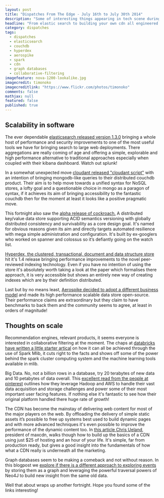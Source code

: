 ```yaml
---
layout: post
title: "Dispatches From The Edge - July 16th to July 30th 2014"
description: "Some of interesting things appearing in tech scene during the fortnight ending July 30th 2014"
headline: "From elastic search to building your own cdn all engineered for growth."
category: dispatches
tags: 
  - dispatches
  - elasticsearch
  - couchdb
  - hyperdex
  - aerospike
  - spark
  - cdn
  - graph databases
  - collaborative-filtering
imagefeature: nova-1200-lookalike.jpg
imagecredit: timonoko
imagecreditlink: "https://www.flickr.com/photos/timonoko"
comments: false
mathjax: null
featured: false
published: true
---
```


## Scalability in software ##

The ever dependable [elasticsearch released version 1.3.0](http://www.elasticsearch.org/blog/elasticsearch-1-3-0-released "elasticsearch released version 1.3.0")  bringing a whole host of performance and security improvements to one of the most useful tools we have for bringing search to large web deployments. There aggregations are really coming of age and offering a simple, explorable and high performance alternative to traditional approaches especially when coupled with their kibana dashboard. Watch out splunk!

In a somewhat unexpected move [cloudant released "cloudant script"](https://cloudant.com/blog/couchdb-and-mongodb-let-our-query-apis-combine "cloudant released cloudant script") with an intention of bringing mongodb-like queries to their distributed couchdb product. Their aim is to help move towards a unified syntax for NoSQL stores, a lofty goal and a questionable choice in mongo as a paragon of syntax, if it achieves its aim of bringing accessibility to the fantastic couchdb then for the moment at least it looks like a positive pragmatic move.

This fortnight also saw the [alpha release of cockroach.](https://github.com/cockroachdb/cockroach "alpha release of cockroach.") A distributed key/value data store supporting ACID semantics versioning with globally distributed consistency and survivability as a core design goal. It's named for obvious reasons given its aim and directly targets automated resilience with mega simple administration and configuration. It's built by ex-googlers who worked on spanner and colossus so it’s defiantly going on the watch list.

[Hyperdex, the clustered, transactional, document and data structure store](http://hyperdex.org/NEWS/ "Hyperdex, the clustered, transactional, document and data structure store") hit it's 1.4 release bringing performance improvements to the novel peer-reviewed indexing technology. Even if you have no intention of using the store it's absolutely worth taking a look at the paper which formalises there approach, it is very accessible but shows an entirely new way of creating indexes which are by their definition distributed.

Last but by no means least, [Aerospike decided to adopt a different business model](http://www.aerospike.com/blog/entrepreneurs-break-all-the-rules-aerospike-goes-open-source "Aerospike decided to adopt a different business model") and made its high performance scalable data store open-source. Their performance claims are extraordinary but they claim to have benchmarks to back them and the community seems to agree, at least in orders of magnitude!

## Thoughts on scale ##

Recommendation engines, relevant products, it seems everyone is interested in collaborative filtering at the moment. The chaps at [databricks have written a little starter artical](http://databricks.com/blog/2014/07/23/scalable-collaborative-filtering-with-spark-mllib.html "collaborative filtering in mlib") on how it can all be achieved through the use of Spark Mlib, it cuts right to the facts and shows off some of the power behind the spark cluster computing system and the machine learning tools available in mlib.

Big Data. No, not a billion rows in a database, try 20 terabytes of new data and 10 petabytes of data overall. This [excellent read from the people at pinterest](http://engineering.pinterest.com/post/92742371919/powering-big-data-at-pinterest "big data at pinterest") outlines how they leverage Hadoop and AWS to handle their vast data acquisition and storage challenges and power some of their most important user facing features. If nothing else it's fantastic to see how their original platform handled there huge rate of growth!

The CDN has become the mainstay of delivering web content for most of the major players on the web. By offloading the delivery of simple static assets it’s possible to free up systems best used to build dynamic pages and with more advanced techniques it's even possible to improve the performance of the dynamic content too. In [this article Chris Ueland](http://www.scalescale.com/rolling-your-own-cdn-build-a-3-continent-cdn-for-25-in-1-hour "build your own cdn"), president of maxcdn, walks though how to build up the basics of a CDN using just $25 of hosting and an hour of your life. It's simple, far from production ready, but gives a good insight into the fundamentals of how what a CDN really is underneath all the marketing.

Graph databases seem to be making a comeback and not without reason. In this blogpost we [explore if there is a different approach to exploring events](http://snowplowanalytics.com/blog/2014/07/28/explorations-in-analyzing-web-event-data-in-graph-databases "web events in a graph database") by storing them as a graph and leveraging the powerful traversal powers of Neo4J to build new insight from the same old data.

Well that about wraps up another fortnight. Hope you found some of the links interesting!